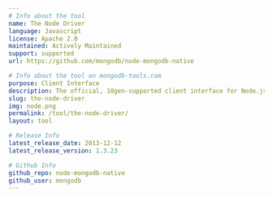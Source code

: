 ```yaml
---
# Info about the tool
name: The Node Driver
language: Javascript
license: Apache 2.0
maintained: Actively Maintained
support: supported
url: https://github.com/mongodb/node-mongodb-native

# Info about the tool on mongodb-tools.com
purpose: Client Interface
description: The official, 10gen-supported client interface for Node.js applications.
slug: the-node-driver
img: node.png
permalink: /tool/the-node-driver/
layout: tool

# Release Info
latest_release_date: 2013-12-12
latest_release_version: 1.3.23

# Github Info
github_repo: node-mongodb-native
github_user: mongodb
---
```


